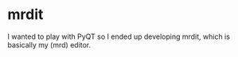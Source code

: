 mrdit
=====

I wanted to play with PyQT so I ended up developing mrdit, which is basically my (mrd) editor.
